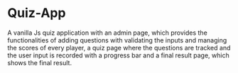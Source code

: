 # Quiz-App
A vanilla Js quiz application with an admin page, which provides the functionalities of adding questions with validating the inputs and managing the scores of every player, a quiz page where the questions are tracked and the user input is recorded with a progress bar and a final result page, which shows the final result.
